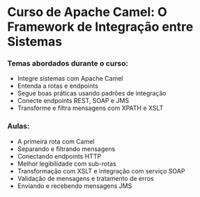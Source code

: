 # Curso de Apache Camel: O Framework de Integração entre Sistemas

### Temas abordados durante o curso:
- Integre sistemas com Apache Camel
- Entenda a rotas e endpoints
- Segue boas práticas usando padrões de integração
- Conecte endpoints REST, SOAP e JMS
- Transforme e filtra mensagens com XPATH e XSLT

### Aulas:
- A primeira rota com Camel
- Separando e filtrando mensagens
- Conectando endpoints HTTP
- Melhor legibilidade com sub-rotas
- Transformação com XSLT e integração com serviço SOAP
- Validação de mensagens e tratamento de erros
- Enviando e recebendo mensagens JMS
